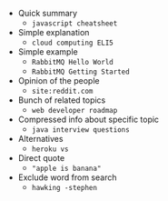 * Quick summary
    * `javascript cheatsheet`
* Simple explanation
    * `cloud computing ELI5`
* Simple example
    * `RabbitMQ Hello World`
    * `RabbitMQ Getting Started`
* Opinion of the people
    * `site:reddit.com`
* Bunch of related topics
    * `web developer roadmap`
* Compressed info about specific topic
    * `java interview questions` 
* Alternatives
    * `heroku vs`
* Direct quote
    * `"apple is banana"`
* Exclude word from search
    * `hawking -stephen`
